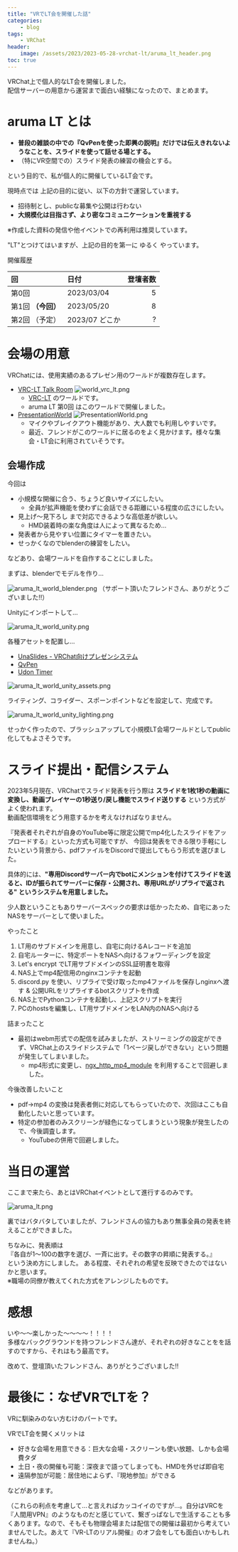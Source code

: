 ```yaml
---
title: "VRでLT会を開催した話"
categories:
    - blog
tags:
    - VRChat
header:
    image: /assets/2023/2023-05-28-vrchat-lt/aruma_lt_header.png
toc: true
---
```


VRChat上で個人的なLT会を開催しました。  
配信サーバーの用意から運営まで面白い経験になったので、まとめます。

# aruma LT とは

* **普段の雑談の中での『QvPenを使った即興の説明』だけでは伝えきれないようなことを、スライドを使って話せる場とする。**
* （特にVR空間での）スライド発表の練習の機会とする。

という目的で、私が個人的に開催しているLT会です。

現時点では 上記の目的に従い、以下の方針で運営しています。

* 招待制とし、publicな募集や公開は行わない
* **大規模化は目指さず、より密なコミュニケーションを重視する**

※作成した資料の発信や他イベントでの再利用は推奨しています。

"LT"とつけてはいますが、上記の目的を第一に ゆるく やっています。

開催履歴

|回|日付|登壇者数|
|:-|:-|-:|
|第0回|2023/03/04|5|
|第1回 **（今回）**|2023/05/20|8|
|第2回 （予定）|2023/07 どこか|?|


# 会場の用意

VRChatには、使用実績のあるプレゼン用のワールドが複数存在します。

* [VRC-LT Talk Room](https://vrchat.com/home/world/wrld_3b48c3ad-fb93-4d62-9ca5-846fa94b8a2d)
![world_vrc_lt.png](/assets/2023/2023-05-28-vrchat-lt/world_vrc_lt.png)
    * [VRC-LT](https://vrc-lt.org/) のワールドです。
    * aruma LT 第0回 はこのワールドで開催しました。
* [PresentationWorld](https://vrchat.com/home/world/wrld_f105a307-d928-487d-aab8-a86550a88665)
![PresentationWorld.png](/assets/2023/2023-05-28-vrchat-lt/PresentationWorld.png)
    * マイクやブレイクアウト機能があり、大人数でも利用しやすいです。
    * 最近、フレンドがこのワールドに居るのをよく見かけます。様々な集会・LT会に利用されていそうです。

## 会場作成

今回は

* 小規模な開催に合う、ちょうど良いサイズにしたい。
    * 全員が拡声機能を使わずに会話できる距離にいる程度の広さにしたい。
* 見上げ～見下ろし まで対応できるような高低差が欲しい。
    * HMD装着時の楽な角度は人によって異なるため...
* 発表者から見やすい位置にタイマーを置きたい。
* せっかくなのでblenderの練習をしたい。

などあり、会場ワールドを自作することにしました。

まずは、blenderでモデルを作り...

![aruma_lt_world_blender.png](/assets/2023/2023-05-28-vrchat-lt/aruma_lt_world_blender.png)
（サポート頂いたフレンドさん、ありがとうございました!!）

Unityにインポートして...

![aruma_lt_world_unity.png](/assets/2023/2023-05-28-vrchat-lt/aruma_lt_world_unity.png)

各種アセットを配置し...

* [UnaSlides - VRChat向けプレゼンシステム](https://booth.pm/ja/items/4141632)
* [QvPen](https://booth.pm/ja/items/1555789)
* [Udon Timer](https://booth.pm/ja/items/1977611)

![aruma_lt_world_unity_assets.png](/assets/2023/2023-05-28-vrchat-lt/aruma_lt_world_unity_assets.png)

ライティング、コライダー、スポーンポイントなどを設定して、完成です。

![aruma_lt_world_unity_lighting.png](/assets/2023/2023-05-28-vrchat-lt/aruma_lt_world_unity_lighting.png)

せっかく作ったので、ブラッシュアップして小規模LT会場ワールドとしてpublic化してもよさそうです。

# スライド提出・配信システム

2023年5月現在、VRChatでスライド発表を行う際は **スライドを1枚1秒の動画に変換し、動画プレイヤーの1秒送り/戻し機能でスライド送りする** という方式がよく使われます。  
動画配信環境をどう用意するかを考えなければなりません。

『発表者それぞれが自身のYouTube等に限定公開でmp4化したスライドをアップロードする』といった方式も可能ですが、
今回は発表をできる限り手軽にしたいという背景から、pdfファイルをDiscordで提出してもらう形式を選びました。

具体的には、**"専用Discordサーバー内でbotにメンションを付けてスライドを送ると、IDが振られてサーバーに保存・公開され、専用URLがリプライで返される" というシステムを用意しました。**

少人数ということもありサーバースペックの要求は低かったため、自宅にあったNASをサーバーとして使いました。

やったこと

1. LT用のサブドメインを用意し、自宅に向けるAレコードを追加
1. 自宅ルーターに、特定ポートをNASへ向けるフォワーディングを設定
1. Let's encrypt でLT用サブドメインのSSL証明書を取得
1. NAS上でmp4配信用のnginxコンテナを起動
1. discord.py を使い、リプライで受け取ったmp4ファイルを保存しnginxへ渡す & 公開URLをリプライするbotスクリプトを作成
1. NAS上でPythonコンテナを起動し、上記スクリプトを実行
1. PCのhostsを編集し、LT用サブドメインをLAN内のNASへ向ける

詰まったこと

* 最初はwebm形式での配信を試みましたが、ストリーミングの設定ができず、VRChat上のスライドシステムで「1ページ戻しができない」という問題が発生してしまいました。
    * mp4形式に変更し、[ngx_http_mp4_module](http://nginx.org/en/docs/http/ngx_http_mp4_module.html) を利用することで回避しました。

今後改善したいこと

* pdf→mp4 の変換は発表者側に対応してもらっていたので、次回はここも自動化したいと思っています。
* 特定の参加者のみスクリーンが緑色になってしまうという現象が発生したので、今後調査します。
    * YouTubeの併用で回避しました。

# 当日の運営

ここまで来たら、あとはVRChatイベントとして進行するのみです。

![aruma_lt.png](/assets/2023/2023-05-28-vrchat-lt/aruma_lt.png)

裏ではバタバタしていましたが、フレンドさんの協力もあり無事全員の発表を終えることができました。  

ちなみに、発表順は  
『各自が1〜100の数字を選び、一斉に出す。その数字の昇順に発表する。』  
という決め方にしました。
ある程度、それぞれの希望を反映できたのではないかと思います。  
※職場の同僚が教えてくれた方式をアレンジしたものです。

# 感想

いや～～楽しかった～～～～！！！！  
多様なバックグラウンドを持つフレンドさん達が、それぞれの好きなことをを話すのですから、それはもう最高です。

改めて、登壇頂いたフレンドさん、ありがとうございました!!

# 最後に：なぜVRでLTを？

VRに馴染みのない方むけのパートです。

VRでLT会を開くメリットは

* 好きな会場を用意できる：巨大な会場・スクリーンも使い放題、しかも会場費タダ
* 土日・夜の開催も可能：深夜まで語ってしまっても、HMDを外せば即自宅
* 遠隔参加が可能：居住地によらず、『現地参加』ができる

などがあります。

（これらの利点を考慮して...と言えればカッコイイのですが...。自分はVRCを『人間用VPN』のようなものだと感じていて、繋ぎっぱなしで生活することも多くあります。なので、そもそも物理会場または配信での開催は最初から考えていませんでした。あえて『VR-LTのリアル開催』のオフ会をしても面白いかもしれませんね。）
